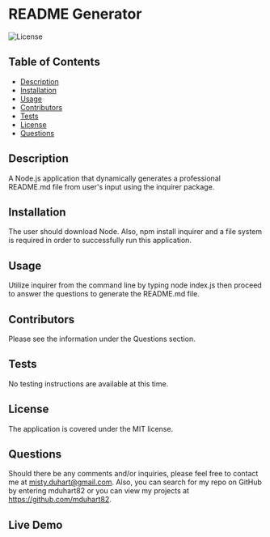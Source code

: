 # README Generator
  ![License](https://img.shields.io/badge/License-MIT-brightgreen)

  ## Table of Contents
  * [Description](#description)
  * [Installation](#installation)
  * [Usage](#usage)
  * [Contributors](#contribution)
  * [Tests](#test)
  * [License](#license)
  * [Questions](#questions)
  
  ## Description 
  A Node.js application that dynamically generates a professional README.md file from user's input using the inquirer package.
  
  ## Installation 
  The user should download Node. Also, npm install inquirer and a file system is required in order to successfully run this application.

  ## Usage 
  Utilize inquirer from the command line by typing node index.js then proceed to answer the questions to generate the README.md file.

  ## Contributors
  Please see the information under the Questions section.

  ## Tests
  No testing instructions are available at this time.

  ## License 
  The application is covered under the MIT license.
 

  ## Questions
  Should there be any comments and/or inquiries, please feel free to contact me at misty.duhart@gmail.com. Also, you can search for my repo on GitHub by entering mduhart82 or you can view my projects at https://github.com/mduhart82.

  ## Live Demo
  
